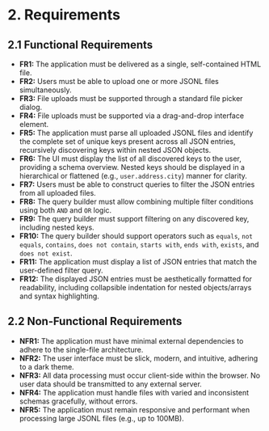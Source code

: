 # 2. Requirements

## 2.1 Functional Requirements

*   **FR1:** The application must be delivered as a single, self-contained HTML file.
*   **FR2:** Users must be able to upload one or more JSONL files simultaneously.
*   **FR3:** File uploads must be supported through a standard file picker dialog.
*   **FR4:** File uploads must be supported via a drag-and-drop interface element.
*   **FR5:** The application must parse all uploaded JSONL files and identify the complete set of unique keys present across all JSON entries, recursively discovering keys within nested JSON objects.
*   **FR6:** The UI must display the list of all discovered keys to the user, providing a schema overview. Nested keys should be displayed in a hierarchical or flattened (e.g., `user.address.city`) manner for clarity.
*   **FR7:** Users must be able to construct queries to filter the JSON entries from all uploaded files.
*   **FR8:** The query builder must allow combining multiple filter conditions using both `AND` and `OR` logic.
*   **FR9:** The query builder must support filtering on any discovered key, including nested keys.
*   **FR10:** The query builder should support operators such as `equals`, `not equals`, `contains`, `does not contain`, `starts with`, `ends with`, `exists`, and `does not exist`.
*   **FR11:** The application must display a list of JSON entries that match the user-defined filter query.
*   **FR12:** The displayed JSON entries must be aesthetically formatted for readability, including collapsible indentation for nested objects/arrays and syntax highlighting.

## 2.2 Non-Functional Requirements

*   **NFR1:** The application must have minimal external dependencies to adhere to the single-file architecture.
*   **NFR2:** The user interface must be slick, modern, and intuitive, adhering to a dark theme.
*   **NFR3:** All data processing must occur client-side within the browser. No user data should be transmitted to any external server.
*   **NFR4:** The application must handle files with varied and inconsistent schemas gracefully, without errors.
*   **NFR5:** The application must remain responsive and performant when processing large JSONL files (e.g., up to 100MB).
